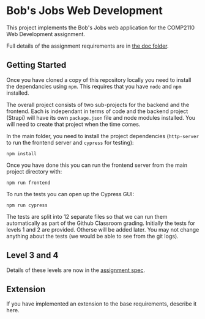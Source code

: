 # Bob's Jobs Web Development

This project implements the Bob's Jobs web application for the COMP2110 
Web Development assignment.  

Full details of the assignment requirements are in [the doc folder](doc/assignment.md). 

## Getting Started

Once you have cloned a copy of this repository locally you need to install the 
dependancies using `npm`.  This requires that you have `node` and `npm` installed.  

The overall project consists of two sub-projects for the backend and the frontend.
Each is independant in terms of code and the backend project (Strapi) will have
its own `package.json` file and node modules installed.  You will need to create
that project when the time comes.

In the main folder, you need to install the project dependencies (`http-server`
to run the frontend server and `cypress` for testing):

```shell
npm install
```

Once you have done this you can run the frontend server from the main project
directory with:

```shell
npm run frontend
```

To run the tests you can open up the Cypress GUI:

```shell
npm run cypress
```

The tests are split into 12 separate files so that we can run them automatically
as part of the Github Classroom grading.  Initially the tests for levels 1 and 2
are provided.  Otherse will be added later.  You may not change anything about
the tests (we would be able to see from the git logs).

## Level 3 and 4

Details of these levels are now in the [assignment spec](doc/assignment.md).

## Extension

If you have implemented an extension to the base requirements, describe it here.